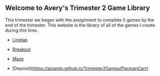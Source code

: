 ## Welcome to Avery's Trimester 2 Game Library

This trimester we began with the assignment to complete 5 games by the end of the trimester. This website is the library of all of the games I create during this time.

* [Linetap](https://ajzands.github.io/Trimester2Games/Line/)

* [Breakout](https://ajzands.github.io/Trimester2Games/Breakout/)

* [Maze](https://ajzands.github.io/Trimester2Games/Maze/)

* [Deposit](https://ajzands.github.io/Trimester2Games/PacmanCarrt
